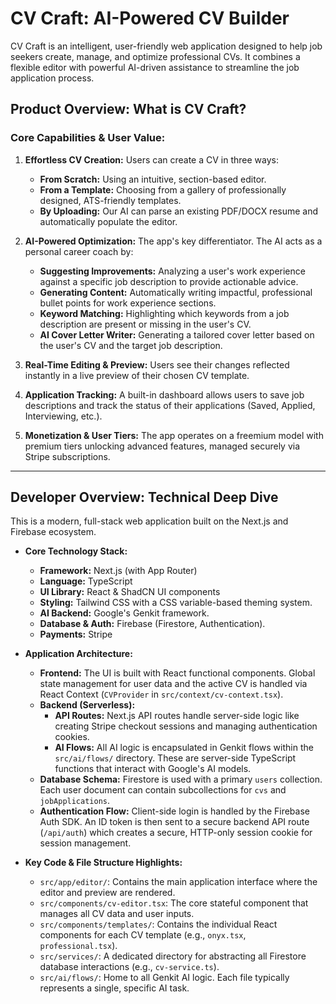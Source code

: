 # CV Craft: AI-Powered CV Builder

CV Craft is an intelligent, user-friendly web application designed to help job seekers create, manage, and optimize professional CVs. It combines a flexible editor with powerful AI-driven assistance to streamline the job application process.

## Product Overview: What is CV Craft?

### Core Capabilities & User Value:

1.  **Effortless CV Creation:** Users can create a CV in three ways:
    *   **From Scratch:** Using an intuitive, section-based editor.
    *   **From a Template:** Choosing from a gallery of professionally designed, ATS-friendly templates.
    *   **By Uploading:** Our AI can parse an existing PDF/DOCX resume and automatically populate the editor.

2.  **AI-Powered Optimization:** The app's key differentiator. The AI acts as a personal career coach by:
    *   **Suggesting Improvements:** Analyzing a user's work experience against a specific job description to provide actionable advice.
    *   **Generating Content:** Automatically writing impactful, professional bullet points for work experience sections.
    *   **Keyword Matching:** Highlighting which keywords from a job description are present or missing in the user's CV.
    *   **AI Cover Letter Writer:** Generating a tailored cover letter based on the user's CV and the target job description.

3.  **Real-Time Editing & Preview:** Users see their changes reflected instantly in a live preview of their chosen CV template.

4.  **Application Tracking:** A built-in dashboard allows users to save job descriptions and track the status of their applications (Saved, Applied, Interviewing, etc.).

5.  **Monetization & User Tiers:** The app operates on a freemium model with premium tiers unlocking advanced features, managed securely via Stripe subscriptions.

---

## Developer Overview: Technical Deep Dive

This is a modern, full-stack web application built on the Next.js and Firebase ecosystem.

*   **Core Technology Stack:**
    *   **Framework:** Next.js (with App Router)
    *   **Language:** TypeScript
    *   **UI Library:** React & ShadCN UI components
    *   **Styling:** Tailwind CSS with a CSS variable-based theming system.
    *   **AI Backend:** Google's Genkit framework.
    *   **Database & Auth:** Firebase (Firestore, Authentication).
    *   **Payments:** Stripe

*   **Application Architecture:**
    *   **Frontend:** The UI is built with React functional components. Global state management for user data and the active CV is handled via React Context (`CVProvider` in `src/context/cv-context.tsx`).
    *   **Backend (Serverless):**
        *   **API Routes:** Next.js API routes handle server-side logic like creating Stripe checkout sessions and managing authentication cookies.
        *   **AI Flows:** All AI logic is encapsulated in Genkit flows within the `src/ai/flows/` directory. These are server-side TypeScript functions that interact with Google's AI models.
    *   **Database Schema:** Firestore is used with a primary `users` collection. Each user document can contain subcollections for `cvs` and `jobApplications`.
    *   **Authentication Flow:** Client-side login is handled by the Firebase Auth SDK. An ID token is then sent to a secure backend API route (`/api/auth`) which creates a secure, HTTP-only session cookie for session management.

*   **Key Code & File Structure Highlights:**
    *   `src/app/editor/`: Contains the main application interface where the editor and preview are rendered.
    *   `src/components/cv-editor.tsx`: The core stateful component that manages all CV data and user inputs.
    *   `src/components/templates/`: Contains the individual React components for each CV template (e.g., `onyx.tsx`, `professional.tsx`).
    *   `src/services/`: A dedicated directory for abstracting all Firestore database interactions (e.g., `cv-service.ts`).
    *   `src/ai/flows/`: Home to all Genkit AI logic. Each file typically represents a single, specific AI task.
